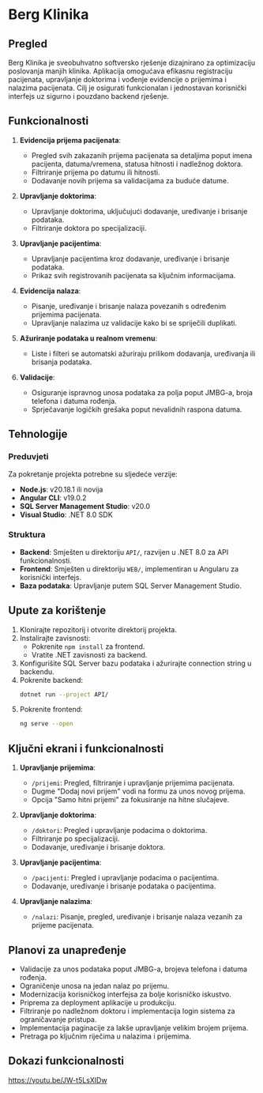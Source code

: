 
# Berg Klinika

## Pregled

Berg Klinika je sveobuhvatno softversko rješenje dizajnirano za optimizaciju poslovanja manjih klinika. Aplikacija omogućava efikasnu registraciju pacijenata, upravljanje doktorima i vođenje evidencije o prijemima i nalazima pacijenata. Cilj je osigurati funkcionalan i jednostavan korisnički interfejs uz sigurno i pouzdano backend rješenje.

## Funkcionalnosti

1. **Evidencija prijema pacijenata**:
   - Pregled svih zakazanih prijema pacijenata sa detaljima poput imena pacijenta, datuma/vremena, statusa hitnosti i nadležnog doktora.
   - Filtriranje prijema po datumu ili hitnosti.
   - Dodavanje novih prijema sa validacijama za buduće datume.

2. **Upravljanje doktorima**:
   - Upravljanje doktorima, uključujući dodavanje, uređivanje i brisanje podataka.
   - Filtriranje doktora po specijalizaciji.

3. **Upravljanje pacijentima**:
   - Upravljanje pacijentima kroz dodavanje, uređivanje i brisanje podataka.
   - Prikaz svih registrovanih pacijenata sa ključnim informacijama.

4. **Evidencija nalaza**:
   - Pisanje, uređivanje i brisanje nalaza povezanih s određenim prijemima pacijenata.
   - Upravljanje nalazima uz validacije kako bi se spriječili duplikati.

5. **Ažuriranje podataka u realnom vremenu**:
   - Liste i filteri se automatski ažuriraju prilikom dodavanja, uređivanja ili brisanja podataka.

6. **Validacije**:
   - Osiguranje ispravnog unosa podataka za polja poput JMBG-a, broja telefona i datuma rođenja.
   - Sprječavanje logičkih grešaka poput nevalidnih raspona datuma.

## Tehnologije

### Preduvjeti

Za pokretanje projekta potrebne su sljedeće verzije:

- **Node.js**: v20.18.1 ili novija
- **Angular CLI**: v19.0.2
- **SQL Server Management Studio**: v20.0
- **Visual Studio**: .NET 8.0 SDK

### Struktura

- **Backend**: Smješten u direktoriju `API/`, razvijen u .NET 8.0 za API funkcionalnosti.
- **Frontend**: Smješten u direktoriju `WEB/`, implementiran u Angularu za korisnički interfejs.
- **Baza podataka**: Upravljanje putem SQL Server Management Studio.

## Upute za korištenje

1. Klonirajte repozitorij i otvorite direktorij projekta.
2. Instalirajte zavisnosti:
   - Pokrenite `npm install` za frontend.
   - Vratite .NET zavisnosti za backend.
3. Konfigurišite SQL Server bazu podataka i ažurirajte connection string u backendu.
4. Pokrenite backend:
   ```bash
   dotnet run --project API/
   ```
5. Pokrenite frontend:
   ```bash
   ng serve --open
   ```

## Ključni ekrani i funkcionalnosti

1. **Upravljanje prijemima**:
   - `/prijemi`: Pregled, filtriranje i upravljanje prijemima pacijenata.
   - Dugme "Dodaj novi prijem" vodi na formu za unos novog prijema.
   - Opcija "Samo hitni prijemi" za fokusiranje na hitne slučajeve.

2. **Upravljanje doktorima**:
   - `/doktori`: Pregled i upravljanje podacima o doktorima.
   - Filtriranje po specijalizaciji.
   - Dodavanje, uređivanje i brisanje doktora.

3. **Upravljanje pacijentima**:
   - `/pacijenti`: Pregled i upravljanje podacima o pacijentima.
   - Dodavanje, uređivanje i brisanje podataka o pacijentima.

4. **Upravljanje nalazima**:
   - `/nalazi`: Pisanje, pregled, uređivanje i brisanje nalaza vezanih za prijeme pacijenata.

## Planovi za unapređenje

- Validacije za unos podataka poput JMBG-a, brojeva telefona i datuma rođenja.
- Ograničenje unosa na jedan nalaz po prijemu.
- Modernizacija korisničkog interfejsa za bolje korisničko iskustvo.
- Priprema za deployment aplikacije u produkciju.
- Filtriranje po nadležnom doktoru i implementacija login sistema za ograničavanje pristupa.
- Implementacija paginacije za lakše upravljanje velikim brojem prijema.
- Pretraga po ključnim riječima u nalazima i prijemima.

## Dokazi funkcionalnosti

https://youtu.be/JW-t5LsXIDw